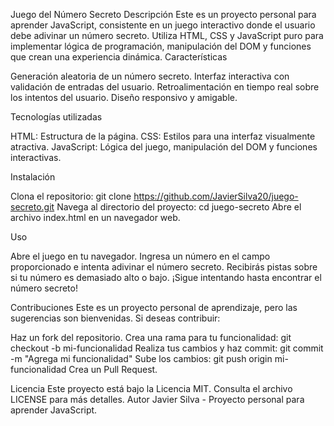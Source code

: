 Juego del Número Secreto
Descripción
Este es un proyecto personal para aprender JavaScript, consistente en un juego interactivo donde el usuario debe adivinar un número secreto. Utiliza HTML, CSS y JavaScript puro para implementar lógica de programación, manipulación del DOM y funciones que crean una experiencia dinámica.
Características

Generación aleatoria de un número secreto.
Interfaz interactiva con validación de entradas del usuario.
Retroalimentación en tiempo real sobre los intentos del usuario.
Diseño responsivo y amigable.

Tecnologías utilizadas

HTML: Estructura de la página.
CSS: Estilos para una interfaz visualmente atractiva.
JavaScript: Lógica del juego, manipulación del DOM y funciones interactivas.

Instalación

Clona el repositorio: git clone https://github.com/JavierSilva20/juego-secreto.git
Navega al directorio del proyecto: cd juego-secreto
Abre el archivo index.html en un navegador web.

Uso

Abre el juego en tu navegador.
Ingresa un número en el campo proporcionado e intenta adivinar el número secreto.
Recibirás pistas sobre si tu número es demasiado alto o bajo.
¡Sigue intentando hasta encontrar el número secreto!

Contribuciones
Este es un proyecto personal de aprendizaje, pero las sugerencias son bienvenidas. Si deseas contribuir:

Haz un fork del repositorio.
Crea una rama para tu funcionalidad: git checkout -b mi-funcionalidad
Realiza tus cambios y haz commit: git commit -m "Agrega mi funcionalidad"
Sube los cambios: git push origin mi-funcionalidad
Crea un Pull Request.

Licencia
Este proyecto está bajo la Licencia MIT. Consulta el archivo LICENSE para más detalles.
Autor
Javier Silva - Proyecto personal para aprender JavaScript.
